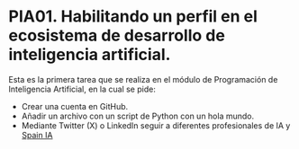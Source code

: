 # PIA01. Habilitando un perfil en el ecosistema de desarrollo de inteligencia artificial.
Esta es la primera tarea que se realiza en el módulo de Programación de Inteligencia Artificial, en la cual se pide:
- Crear una cuenta en GitHub.
- Añadir un archivo con un script de Python con un hola mundo.
- Mediante Twitter (X) o LinkedIn seguir a diferentes profesionales de IA y [Spain IA](https://www.linkedin.com/company/spainai/?originalSubdomain=es)
